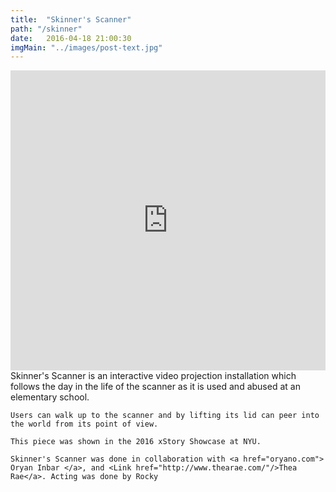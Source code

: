 ```yaml
---
title:  "Skinner's Scanner"
path: "/skinner"
date:   2016-04-18 21:00:30
imgMain: "../images/post-text.jpg"
---
```

<div>
	<iframe width="100%" height="480" src="https://www.youtube.com/embed/VqxwXtlUiYg" frameborder="0" allowfullscreen></iframe>
</div>
<div>
	Skinner's Scanner is an interactive video projection installation which follows the day in the life of the scanner as it is used and abused at an elementary school. 

	Users can walk up to the scanner and by lifting its lid can peer into the world from its point of view. 

	This piece was shown in the 2016 xStory Showcase at NYU.

	Skinner's Scanner was done in collaboration with <a href="oryano.com"> Oryan Inbar </a>, and <Link href="http://www.thearae.com/"/>Thea Rae</a>. Acting was done by Rocky
</div>
 <!-- <img src="{{post.img}}" class="img-responsive" alt="Responsive image"> -->
